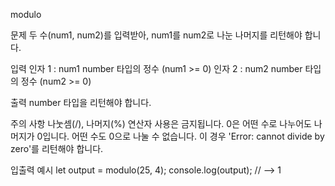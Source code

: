 modulo

문제
    두 수(num1, num2)를 입력받아, num1를 num2로 나눈 나머지를 리턴해야 합니다.

입력
    인자 1 : num1
    number 타입의 정수 (num1 >= 0)
    인자 2 : num2
    number 타입의 정수 (num2 >= 0)

출력
    number 타입을 리턴해야 합니다.

주의 사항
    나눗셈(/), 나머지(%) 연산자 사용은 금지됩니다.
    0은 어떤 수로 나누어도 나머지가 0입니다.
    어떤 수도 0으로 나눌 수 없습니다. 이 경우 'Error: cannot divide by zero'를 리턴해야 합니다.

입출력 예시
    let output = modulo(25, 4);
    console.log(output); // --> 1

